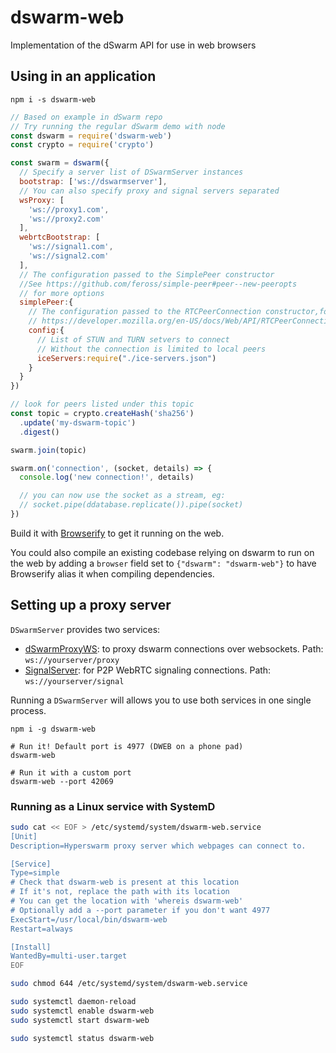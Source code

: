 # dswarm-web
Implementation of the dSwarm API for use in web browsers


## Using in an application

```
npm i -s dswarm-web
```

```js
// Based on example in dSwarm repo
// Try running the regular dSwarm demo with node
const dswarm = require('dswarm-web')
const crypto = require('crypto')

const swarm = dswarm({
  // Specify a server list of DSwarmServer instances
  bootstrap: ['ws://dswarmserver'],
  // You can also specify proxy and signal servers separated
  wsProxy: [
    'ws://proxy1.com',
    'ws://proxy2.com'
  ],
  webrtcBootstrap: [
    'ws://signal1.com',
    'ws://signal2.com'
  ],
  // The configuration passed to the SimplePeer constructor
  //See https://github.com/feross/simple-peer#peer--new-peeropts
  // for more options
  simplePeer:{
    // The configuration passed to the RTCPeerConnection constructor,for more details see
    // https://developer.mozilla.org/en-US/docs/Web/API/RTCPeerConnection/RTCPeerConnection#RTCConfiguration_dictionary
    config:{
      // List of STUN and TURN setvers to connect
      // Without the connection is limited to local peers
      iceServers:require("./ice-servers.json")
    }
  }
})

// look for peers listed under this topic
const topic = crypto.createHash('sha256')
  .update('my-dswarm-topic')
  .digest()

swarm.join(topic)

swarm.on('connection', (socket, details) => {
  console.log('new connection!', details)

  // you can now use the socket as a stream, eg:
  // socket.pipe(ddatabase.replicate()).pipe(socket)
})
```

Build it with [Browserify](http://browserify.org/) to get it running on the web.

You could also compile an existing codebase relying on dswarm to run on the web by adding a `browser` field set to `{"dswarm": "dswarm-web"}` to have Browserify alias it when compiling dependencies.

## Setting up a proxy server

`DSwarmServer` provides two services:

  - [dSwarmProxyWS](https://github.com/RangerMauve/dswarm-proxy-ws): to proxy dswarm connections over websockets. Path: `ws://yourserver/proxy`
  - [SignalServer](https://github.com/dwebprotocol/discovery-swarm-webrtc#server): for P2P WebRTC signaling connections. Path: `ws://yourserver/signal`

Running a `DSwarmServer` will allows you to use both services in one single process.

```
npm i -g dswarm-web

# Run it! Default port is 4977 (DWEB on a phone pad)
dswarm-web

# Run it with a custom port
dswarm-web --port 42069
```

### Running as a Linux service with SystemD

```bash
sudo cat << EOF > /etc/systemd/system/dswarm-web.service
[Unit]
Description=Hyperswarm proxy server which webpages can connect to.

[Service]
Type=simple
# Check that dswarm-web is present at this location
# If it's not, replace the path with its location
# You can get the location with 'whereis dswarm-web'
# Optionally add a --port parameter if you don't want 4977
ExecStart=/usr/local/bin/dswarm-web
Restart=always

[Install]
WantedBy=multi-user.target
EOF

sudo chmod 644 /etc/systemd/system/dswarm-web.service

sudo systemctl daemon-reload
sudo systemctl enable dswarm-web
sudo systemctl start dswarm-web

sudo systemctl status dswarm-web
```
